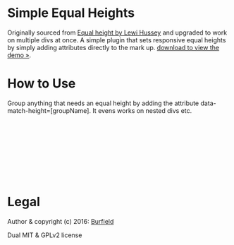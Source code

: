 # Simple Equal Heights

Originally sourced from [Equal height by Lewi Hussey](http://codepen.io/Lewitje/pen/YybQEP) and upgraded to work on multiple divs at once.
A simple plugin that sets responsive equal heights by simply adding attributes directly to the mark up. [download to view the demo »](https://github.com/BurfieldCreative/equal-heights/).


# How to Use

Group anything that needs an equal height by adding the attribute data-match-height=[groupName].
It evens works on nested divs etc.

<pre>
<div class='class-name'>
    <div data-match-height="groupName1"></div>
    <div data-match-height="groupName1"></div>
    <div data-match-height="groupName1"></div>
</div>
</pre>

# Legal

Author & copyright (c) 2016: [Burfield](burfieldcreative.co.uk)

Dual MIT & GPLv2 license
